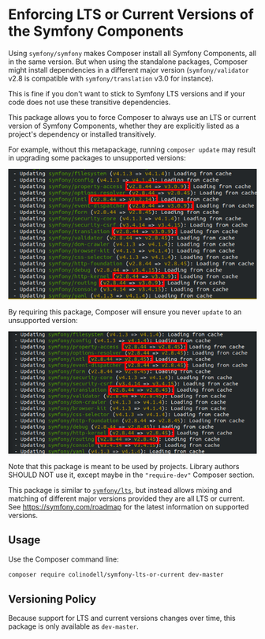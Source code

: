 Enforcing LTS or Current Versions of the Symfony Components
===========================================================

Using `symfony/symfony` makes Composer install all Symfony Components, all in
the same version. But when using the standalone packages, Composer might
install dependencies in a different major version (`symfony/validator` v2.8
is compatible with `symfony/translation` v3.0 for instance).

This is fine if you don't want to stick to Symfony LTS versions and if your
code does not use these transitive dependencies.

This package allows you to force Composer to always use an LTS or current
version of Symfony Components, whether they are explicitly listed as a
project's dependency or installed transitively.

For example, without this metapackage, running `composer update` may result in
upgrading some packages to unsupported versions:

![](before.png)

By requiring this package, Composer will ensure you never `update` to an
unsupported version:

![](after.png)

Note that this package is meant to be used by projects. Library authors SHOULD
NOT use it, except maybe in the `"require-dev"` Composer section.

This package is similar to [`symfony/lts`](https://github.com/symfony/lts),
but instead allows mixing and matching of different major versions provided
they are all LTS or current. See <https://symfony.com/roadmap> for the latest
information on supported versions.

Usage
-----

Use the Composer command line:

```bash
composer require colinodell/symfony-lts-or-current dev-master
```

Versioning Policy
------------------

Because support for LTS and current versions changes over time, this package
is only available as `dev-master`.
